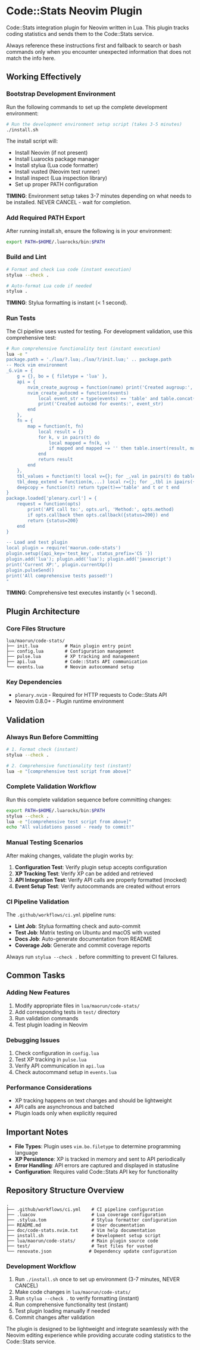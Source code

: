 # Code::Stats Neovim Plugin

Code::Stats integration plugin for Neovim written in Lua. This plugin tracks coding statistics and sends them to the Code::Stats service.

Always reference these instructions first and fallback to search or bash commands only when you encounter unexpected information that does not match the info here.

## Working Effectively

### Bootstrap Development Environment
Run the following commands to set up the complete development environment:

```bash
# Run the development environment setup script (takes 3-5 minutes)
./install.sh
```

The install script will:
- Install Neovim (if not present)
- Install Luarocks package manager
- Install stylua (Lua code formatter)
- Install vusted (Neovim test runner)
- Install inspect (Lua inspection library)
- Set up proper PATH configuration

**TIMING**: Environment setup takes 3-7 minutes depending on what needs to be installed. NEVER CANCEL - wait for completion.

### Add Required PATH Export
After running install.sh, ensure the following is in your environment:
```bash
export PATH=$HOME/.luarocks/bin:$PATH
```

### Build and Lint
```bash
# Format and check Lua code (instant execution)
stylua --check .

# Auto-format Lua code if needed
stylua .
```

**TIMING**: Stylua formatting is instant (< 1 second).

### Run Tests
The CI pipeline uses vusted for testing. For development validation, use this comprehensive test:

```bash
# Run comprehensive functionality test (instant execution)
lua -e "
package.path = './lua/?.lua;./lua/?/init.lua;' .. package.path
-- Mock vim environment
_G.vim = {
    g = {}, bo = { filetype = 'lua' },
    api = { 
        nvim_create_augroup = function(name) print('Created augroup:', name); return 1 end,
        nvim_create_autocmd = function(events) 
            local event_str = type(events) == 'table' and table.concat(events, ', ') or events
            print('Created autocmd for events:', event_str)
        end 
    },
    fn = { 
        map = function(t, fn) 
            local result = {}
            for k, v in pairs(t) do
                local mapped = fn(k, v)
                if mapped and mapped ~= '' then table.insert(result, mapped) end
            end
            return result
        end 
    },
    tbl_values = function(t) local v={}; for _,val in pairs(t) do table.insert(v,val) end; return v end,
    tbl_deep_extend = function(m,...) local r={}; for _,tbl in ipairs({...}) do for k,v in pairs(tbl) do r[k]=v end end; return r end,
    deepcopy = function(t) return type(t)=='table' and t or t end
}
package.loaded['plenary.curl'] = { 
    request = function(opts) 
        print('API call to:', opts.url, 'Method:', opts.method)
        if opts.callback then opts.callback({status=200}) end
        return {status=200} 
    end 
}

-- Load and test plugin
local plugin = require('maorun.code-stats')
plugin.setup({api_key='test_key', status_prefix='CS '})
plugin.add('lua'); plugin.add('lua'); plugin.add('javascript')
print('Current XP:', plugin.currentXp())
plugin.pulseSend()
print('All comprehensive tests passed!')
"
```

**TIMING**: Comprehensive test executes instantly (< 1 second).

## Plugin Architecture

### Core Files Structure
```
lua/maorun/code-stats/
├── init.lua          # Main plugin entry point
├── config.lua        # Configuration management
├── pulse.lua         # XP tracking and management
├── api.lua           # Code::Stats API communication
└── events.lua        # Neovim autocommand setup
```

### Key Dependencies
- `plenary.nvim` - Required for HTTP requests to Code::Stats API
- Neovim 0.8.0+ - Plugin runtime environment

## Validation

### Always Run Before Committing
```bash
# 1. Format check (instant)
stylua --check .

# 2. Comprehensive functionality test (instant)  
lua -e "[comprehensive test script from above]"
```

### Complete Validation Workflow
Run this complete validation sequence before committing changes:
```bash
export PATH=$HOME/.luarocks/bin:$PATH
stylua --check .
lua -e "[comprehensive test script from above]"
echo "All validations passed - ready to commit!"
```

### Manual Testing Scenarios
After making changes, validate the plugin works by:

1. **Configuration Test**: Verify plugin setup accepts configuration
2. **XP Tracking Test**: Verify XP can be added and retrieved
3. **API Integration Test**: Verify API calls are properly formatted (mocked)
4. **Event Setup Test**: Verify autocommands are created without errors

### CI Pipeline Validation
The `.github/workflows/ci.yml` pipeline runs:
- **Lint Job**: Stylua formatting check and auto-commit
- **Test Job**: Matrix testing on Ubuntu and macOS with vusted
- **Docs Job**: Auto-generate documentation from README
- **Coverage Job**: Generate and commit coverage reports

Always run `stylua --check .` before committing to prevent CI failures.

## Common Tasks

### Adding New Features
1. Modify appropriate files in `lua/maorun/code-stats/`
2. Add corresponding tests in `test/` directory
3. Run validation commands
4. Test plugin loading in Neovim

### Debugging Issues
1. Check configuration in `config.lua`
2. Test XP tracking in `pulse.lua`
3. Verify API communication in `api.lua`
4. Check autocommand setup in `events.lua`

### Performance Considerations
- XP tracking happens on text changes and should be lightweight
- API calls are asynchronous and batched
- Plugin loads only when explicitly required

## Important Notes

- **File Types**: Plugin uses `vim.bo.filetype` to determine programming language
- **XP Persistence**: XP is tracked in memory and sent to API periodically
- **Error Handling**: API errors are captured and displayed in statusline
- **Configuration**: Requires valid Code::Stats API key for functionality

## Repository Structure Overview
```
.
├── .github/workflows/ci.yml    # CI pipeline configuration
├── .luacov                     # Lua coverage configuration  
├── .stylua.tom                 # Stylua formatter configuration
├── README.md                   # User documentation
├── doc/code-stats.nvim.txt     # Vim help documentation
├── install.sh                  # Development setup script
├── lua/maorun/code-stats/      # Main plugin source code
├── test/                       # Test files for vusted
└── renovate.json              # Dependency update configuration
```

### Development Workflow
1. Run `./install.sh` once to set up environment (3-7 minutes, NEVER CANCEL)
2. Make code changes in `lua/maorun/code-stats/`
3. Run `stylua --check .` to verify formatting (instant)
4. Run comprehensive functionality test (instant)
5. Test plugin loading manually if needed
6. Commit changes after validation

The plugin is designed to be lightweight and integrate seamlessly with the Neovim editing experience while providing accurate coding statistics to the Code::Stats service.